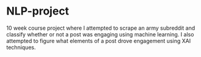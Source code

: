 # NLP-project
10 week course project where I attempted to scrape an army subreddit and classify whether or not a post was engaging using machine learning. I also attempted to figure what elements of a post drove engagement using XAI techniques.
